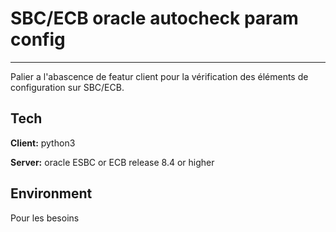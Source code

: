 # SBC/ECB oracle autocheck param config
****
Palier a l'abascence de featur client 
pour la vérification des éléments de configuration sur SBC/ECB. 

## Tech 

**Client:** python3 

**Server:** oracle ESBC or ECB release 8.4 or higher

## Environment 

Pour les besoins 
  
